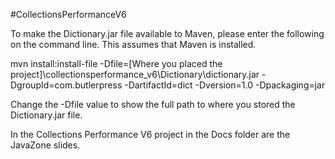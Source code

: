 #CollectionsPerformanceV6

To make the Dictionary.jar file available to Maven, please enter the following on the command line. This assumes that Maven is installed.

mvn install:install-file -Dfile=[Where you placed the project]\collectionsperformance_v6\Dictionary\dictionary.jar -DgroupId=com.butlerpress -DartifactId=dict -Dversion=1.0 -Dpackaging=jar

Change the -Dfile value to show the full path to where you stored the Dictionary.jar file.

In the Collections Performance V6 project in the Docs folder are the JavaZone slides.


